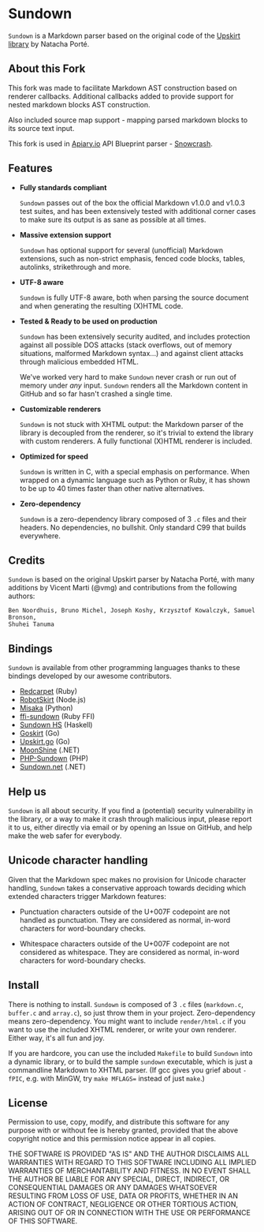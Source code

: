 Sundown
=======

`Sundown` is a Markdown parser based on the original code of the
[Upskirt library](http://fossil.instinctive.eu/libupskirt/index) by Natacha Porté.


About this Fork
---------------
This fork was made to facilitate Markdown AST construction based on renderer callbacks. Additional callbacks added to provide support for nested markdown blocks AST construction.

Also included source map support - mapping parsed markdown blocks to its source text input.

This fork is used in [Apiary.io](http://apiary.io) API Blueprint parser - [Snowcrash](https://github.com/apiaryio/snowcrash).


Features
--------

*	**Fully standards compliant**

	`Sundown` passes out of the box the official Markdown v1.0.0 and v1.0.3
	test suites, and has been extensively tested with additional corner cases
	to make sure its output is as sane as possible at all times.

*	**Massive extension support**

	`Sundown` has optional support for several (unofficial) Markdown extensions,
	such as non-strict emphasis, fenced code blocks, tables, autolinks,
	strikethrough and more.

*	**UTF-8 aware**

	`Sundown` is fully UTF-8 aware, both when parsing the source document and when
	generating the resulting (X)HTML code.

*	**Tested & Ready to be used on production**

	`Sundown` has been extensively security audited, and includes protection against
	all possible DOS attacks (stack overflows, out of memory situations, malformed
	Markdown syntax...) and against client attacks through malicious embedded HTML.

	We've worked very hard to make `Sundown` never crash or run out of memory
	under *any* input. `Sundown` renders all the Markdown content in GitHub and so
	far hasn't crashed a single time.

*	**Customizable renderers**

	`Sundown` is not stuck with XHTML output: the Markdown parser of the library
	is decoupled from the renderer, so it's trivial to extend the library with
	custom renderers. A fully functional (X)HTML renderer is included.

*	**Optimized for speed**

	`Sundown` is written in C, with a special emphasis on performance. When wrapped
	on a dynamic language such as Python or Ruby, it has shown to be up to 40
	times faster than other native alternatives.

*	**Zero-dependency**

	`Sundown` is a zero-dependency library composed of 3 `.c` files and their headers.
	No dependencies, no bullshit. Only standard C99 that builds everywhere.

Credits
-------

`Sundown` is based on the original Upskirt parser by Natacha Porté, with many additions
by Vicent Marti (@vmg) and contributions from the following authors:

	Ben Noordhuis, Bruno Michel, Joseph Koshy, Krzysztof Kowalczyk, Samuel Bronson,
	Shuhei Tanuma

Bindings
--------

`Sundown` is available from other programming languages thanks to these bindings developed
by our awesome contributors.

- [Redcarpet](https://github.com/vmg/redcarpet) (Ruby)
- [RobotSkirt](https://github.com/benmills/robotskirt) (Node.js)
- [Misaka](https://github.com/FSX/misaka) (Python)
- [ffi-sundown](https://github.com/postmodern/ffi-sundown) (Ruby FFI)
- [Sundown HS](https://github.com/bitonic/sundown) (Haskell)
- [Goskirt](https://github.com/madari/goskirt) (Go)
- [Upskirt.go](https://github.com/buu700/upskirt.go) (Go)
- [MoonShine](https://github.com/brandonc/moonshine) (.NET)
- [PHP-Sundown](https://github.com/chobie/php-sundown) (PHP)
- [Sundown.net](https://github.com/txdv/sundown.net) (.NET)

Help us
-------

`Sundown` is all about security. If you find a (potential) security vulnerability in the
library, or a way to make it crash through malicious input, please report it to us,
either directly via email or by opening an Issue on GitHub, and help make the web safer
for everybody.

Unicode character handling
--------------------------

Given that the Markdown spec makes no provision for Unicode character handling, `Sundown`
takes a conservative approach towards deciding which extended characters trigger Markdown
features:

*	Punctuation characters outside of the U+007F codepoint are not handled as punctuation.
	They are considered as normal, in-word characters for word-boundary checks.

*	Whitespace characters outside of the U+007F codepoint are not considered as
	whitespace. They are considered as normal, in-word characters for word-boundary checks.

Install
-------

There is nothing to install. `Sundown` is composed of 3 `.c` files (`markdown.c`,
`buffer.c` and `array.c`), so just throw them in your project. Zero-dependency means
zero-dependency. You might want to include `render/html.c` if you want to use the
included XHTML renderer, or write your own renderer. Either way, it's all fun and joy.

If you are hardcore, you can use the included `Makefile` to build `Sundown` into a dynamic
library, or to build the sample `sundown` executable, which is just a commandline
Markdown to XHTML parser. (If gcc gives you grief about `-fPIC`, e.g. with MinGW, try
`make MFLAGS=` instead of just `make`.)

License
-------

Permission to use, copy, modify, and distribute this software for any
purpose with or without fee is hereby granted, provided that the above
copyright notice and this permission notice appear in all copies.

THE SOFTWARE IS PROVIDED "AS IS" AND THE AUTHOR DISCLAIMS ALL WARRANTIES
WITH REGARD TO THIS SOFTWARE INCLUDING ALL IMPLIED WARRANTIES OF
MERCHANTABILITY AND FITNESS. IN NO EVENT SHALL THE AUTHOR BE LIABLE FOR
ANY SPECIAL, DIRECT, INDIRECT, OR CONSEQUENTIAL DAMAGES OR ANY DAMAGES
WHATSOEVER RESULTING FROM LOSS OF USE, DATA OR PROFITS, WHETHER IN AN
ACTION OF CONTRACT, NEGLIGENCE OR OTHER TORTIOUS ACTION, ARISING OUT OF
OR IN CONNECTION WITH THE USE OR PERFORMANCE OF THIS SOFTWARE.

<!-- Local Variables: -->
<!-- fill-column: 89 -->
<!-- End: -->
